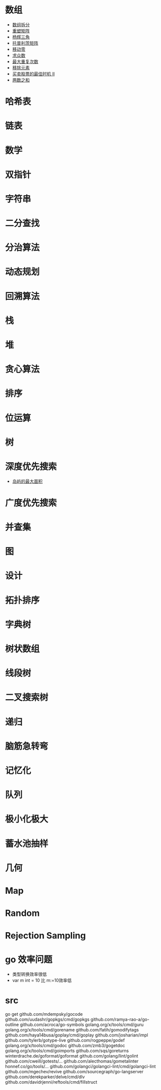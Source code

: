 # 数组
* [数组拆分](https://leetcode-cn.com/problems/array-partition-i/description/)
* [重塑矩阵](https://leetcode-cn.com/problems/reshape-the-matrix/description/)
* [杨辉三角](https://leetcode-cn.com/problems/pascals-triangle/description/)
* [托普利茨矩阵](https://leetcode-cn.com/problems/toeplitz-matrix/description/)
* [移动零](https://leetcode-cn.com/problems/move-zeroes/description/)
* [求众数](https://leetcode-cn.com/problems/majority-element/description/)
* [最大重复次数](https://leetcode-cn.com/problems/max-consecutive-ones/description/)
* [移除元素](https://leetcode-cn.com/problems/remove-element/description/)
* [买卖股票的最佳时机 II](https://leetcode-cn.com/problems/best-time-to-buy-and-sell-stock-ii/description/)
* [两数之和](https://leetcode-cn.com/problems/two-sum/description/)

# 哈希表
# 链表
# 数学
# 双指针
# 字符串
# 二分查找
# 分治算法
# 动态规划
# 回溯算法
# 栈
# 堆
# 贪心算法
# 排序
# 位运算
# 树
# 深度优先搜索
* [岛屿的最大面积](https://leetcode-cn.com/problems/max-area-of-island/description/)

# 广度优先搜索
# 并查集
# 图
# 设计
# 拓扑排序
# 字典树
# 树状数组
# 线段树
# 二叉搜索树
# 递归
# 脑筋急转弯
# 记忆化
# 队列
# 极小化极大
# 蓄水池抽样
# 几何
# Map
# Random
# Rejection Sampling
# 


# go 效率问题
* 类型转换效率很低
* var m int = 10 比 m:=10效率低

# src
go get github.com/mdempsky/gocode github.com/uudashr/gopkgs/cmd/gopkgs github.com/ramya-rao-a/go-outline github.com/acroca/go-symbols golang.org/x/tools/cmd/guru golang.org/x/tools/cmd/gorename github.com/fatih/gomodifytags github.com/haya14busa/goplay/cmd/goplay github.com/josharian/impl github.com/tylerb/gotype-live github.com/rogpeppe/godef golang.org/x/tools/cmd/godoc github.com/zmb3/gogetdoc golang.org/x/tools/cmd/goimports github.com/sqs/goreturns winterdrache.de/goformat/goformat github.com/golang/lint/golint github.com/cweill/gotests/... github.com/alecthomas/gometalinter honnef.co/go/tools/... github.com/golangci/golangci-lint/cmd/golangci-lint github.com/mgechev/revive github.com/sourcegraph/go-langserver github.com/derekparker/delve/cmd/dlv github.com/davidrjenni/reftools/cmd/fillstruct
